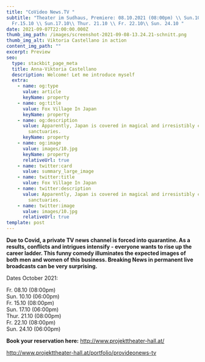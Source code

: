 ```yaml
---
title: "CoVideo News.TV "
subtitle: "Theater im Sudhaus, Premiere: 08.10.2021 (08:00pm) \\ Sun.10.10 \\
  Fr.15.10 \\ Sun.17.10\\ Thur. 21.10 \\ Fr. 22.10\\ Sun. 24.10 "
date: 2021-09-07T22:00:00.000Z
thumb_img_path: /images/screenshot-2021-09-08-13.24.21-schnitt.png
thumb_img_alt: Viktoria Castellano in action
content_img_path: ""
excerpt: Preview
seo:
  type: stackbit_page_meta
  title: Anna-Viktoria Castellano
  description: Welcome! Let me introduce myself
  extra:
    - name: og:type
      value: article
      keyName: property
    - name: og:title
      value: Fox Village In Japan
      keyName: property
    - name: og:description
      value: Apparently, Japan is covered in magical and irresistibly cute animal
        sanctuaries.
      keyName: property
    - name: og:image
      value: images/10.jpg
      keyName: property
      relativeUrl: true
    - name: twitter:card
      value: summary_large_image
    - name: twitter:title
      value: Fox Village In Japan
    - name: twitter:description
      value: Apparently, Japan is covered in magical and irresistibly cute animal
        sanctuaries.
    - name: twitter:image
      value: images/10.jpg
      relativeUrl: true
template: post
---
```

**Due to Covid, a private TV news channel is forced into quarantine. As a results, conflicts and intrigues intensify - everyone wants to rise up the career ladder. This funny comedy illuminates the expected images of both men and women of this business. Breaking News in permanent live broadcasts can be very surprising.** 

Dates October 2021:

Fr. 08.10 (08:00pm) \
Sun. 10.10 (06:00pm) \
Fr. 15.10 (08:00pm) \
Sun. 17.10 (06:00pm)\
Thur. 21.10 (08:00pm) \
Fr. 22.10 (08:00pm) \
Sun. 24.10 (06:00pm)

**Book your reservation here:** http://www.projekttheater-hall.at/ 

<http://www.projekttheater-hall.at/portfolio/provideonews-tv>